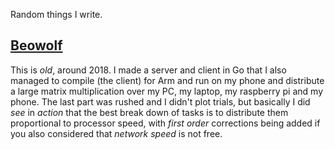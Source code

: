 Random things I write.
## [Beowolf](https://github.com/ImanHosseini/MiscWritings/blob/main/Random/Beowolf.pdf)
This is _old_, around 2018. I made a server and client in Go that I also managed to compile (the client) for Arm and run on my phone and distribute a large matrix multiplication over my PC, my laptop, my raspberry pi and my phone. The last part was rushed and I didn't plot trials, but basically I did _see_ in _action_ that the best break down of tasks is to distribute them proportional to processor speed, with _first order_ corrections being added if you also considered that _network speed_ is not free. 
